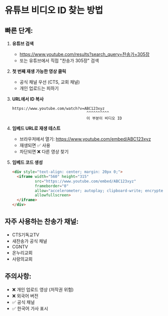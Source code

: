 # 유튜브 비디오 ID 찾는 방법

## 빠른 단계:

1. **유튜브 검색**
   - https://www.youtube.com/results?search_query=찬송가+305장
   - 또는 유튜브에서 직접 "찬송가 305장" 검색

2. **첫 번째 재생 가능한 영상 클릭**
   - 공식 채널 우선 (CTS, 교회 채널)
   - 개인 업로드는 피하기

3. **URL에서 ID 복사**
   ```
   https://www.youtube.com/watch?v=ABC123xyz
                                    ^^^^^^^^^^
                                    이 부분이 비디오 ID
   ```

4. **임베드 URL로 재생 테스트**
   - 브라우저에서 열기: https://www.youtube.com/embed/ABC123xyz
   - 재생되면 ✅ 사용
   - 차단되면 ❌ 다른 영상 찾기

5. **임베드 코드 생성**
   ```html
   <div style="text-align: center; margin: 20px 0;">
     <iframe width="560" height="315" 
             src="https://www.youtube.com/embed/ABC123xyz" 
             frameborder="0" 
             allow="accelerometer; autoplay; clipboard-write; encrypted-media; gyroscope; picture-in-picture" 
             allowfullscreen>
     </iframe>
   </div>
   ```

## 자주 사용하는 찬송가 채널:

- CTS기독교TV
- 새찬송가 공식 채널
- CGNTV
- 온누리교회
- 사랑의교회

## 주의사항:

- ❌ 개인 업로드 영상 (저작권 위험)
- ❌ 외국어 버전
- ✅ 공식 채널
- ✅ 한국어 가사 표시
